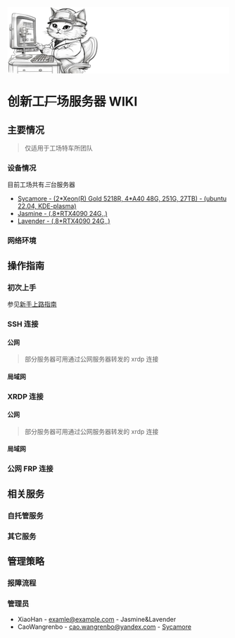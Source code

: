 ![title image](./src/image/title_bar.png)
# 创新工~~厂~~场服务器 WIKI

## 主要情况
> 仅适用于工场特车所团队

### 设备情况

目前工场共有*三*台服务器

* [Sycamore - (2\*Xeon(R) Gold 5218R, 4\*A40 48G, 251G, 27TB) - (ubuntu 22.04, KDE-plasma)](./server-info-sycamore.md)
* [Jasmine - (,8\*RTX4090 24G,,)]()
* [Lavender - (,8\*RTX4090 24G,,)]()

### 网络环境


## 操作指南

### 初次上手

参见[新手上路指南](./beginner)

### SSH 连接

#### 公网
> 部分服务器可用通过公网服务器转发的 xrdp 连接

#### 局域网

### XRDP 连接

#### 公网
> 部分服务器可用通过公网服务器转发的 xrdp 连接

#### 局域网

### 公网 FRP 连接

## 相关服务

### 自托管服务

### 其它服务

## 管理策略

### 报障流程

### 管理员

* XiaoHan - [examle@example.com]() - Jasmine&Lavender
* CaoWangrenbo - [cao.wangrenbo@yandex.com](mailto:cao.wangrenbo@yandex.com) - [Sycamore](./server-info-sycamore.md)

